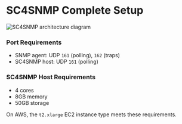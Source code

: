 # SC4SNMP Complete Setup

![SC4SNMP architecture diagram](https://i.imgur.com/BrnrxK5.png)

### Port Requirements
- SNMP agent: UDP `161` (polling), `162` (traps)
- SC4SNMP host: UDP `161` (polling)

### SC4SNMP Host Requirements
- 4 cores
- 8GB memory
- 50GB storage

On AWS, the `t2.xlarge` EC2 instance type meets these requirements.